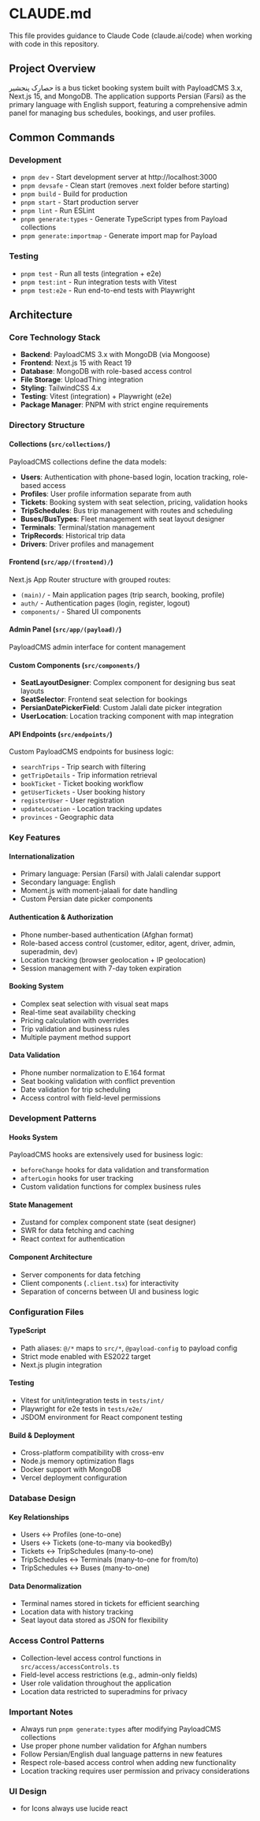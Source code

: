 # CLAUDE.md

This file provides guidance to Claude Code (claude.ai/code) when working with code in this repository.

## Project Overview

حصارک پنجشیر is a bus ticket booking system built with PayloadCMS 3.x, Next.js 15, and MongoDB. The application supports Persian (Farsi) as the primary language with English support, featuring a comprehensive admin panel for managing bus schedules, bookings, and user profiles.

## Common Commands

### Development

- `pnpm dev` - Start development server at http://localhost:3000
- `pnpm devsafe` - Clean start (removes .next folder before starting)
- `pnpm build` - Build for production
- `pnpm start` - Start production server
- `pnpm lint` - Run ESLint
- `pnpm generate:types` - Generate TypeScript types from Payload collections
- `pnpm generate:importmap` - Generate import map for Payload

### Testing

- `pnpm test` - Run all tests (integration + e2e)
- `pnpm test:int` - Run integration tests with Vitest
- `pnpm test:e2e` - Run end-to-end tests with Playwright

## Architecture

### Core Technology Stack

- **Backend**: PayloadCMS 3.x with MongoDB (via Mongoose)
- **Frontend**: Next.js 15 with React 19
- **Database**: MongoDB with role-based access control
- **File Storage**: UploadThing integration
- **Styling**: TailwindCSS 4.x
- **Testing**: Vitest (integration) + Playwright (e2e)
- **Package Manager**: PNPM with strict engine requirements

### Directory Structure

#### Collections (`src/collections/`)

PayloadCMS collections define the data models:

- **Users**: Authentication with phone-based login, location tracking, role-based access
- **Profiles**: User profile information separate from auth
- **Tickets**: Booking system with seat selection, pricing, validation hooks
- **TripSchedules**: Bus trip management with routes and scheduling
- **Buses/BusTypes**: Fleet management with seat layout designer
- **Terminals**: Terminal/station management
- **TripRecords**: Historical trip data
- **Drivers**: Driver profiles and management

#### Frontend (`src/app/(frontend)/`)

Next.js App Router structure with grouped routes:

- `(main)/` - Main application pages (trip search, booking, profile)
- `auth/` - Authentication pages (login, register, logout)
- `components/` - Shared UI components

#### Admin Panel (`src/app/(payload)/`)

PayloadCMS admin interface for content management

#### Custom Components (`src/components/`)

- **SeatLayoutDesigner**: Complex component for designing bus seat layouts
- **SeatSelector**: Frontend seat selection for bookings
- **PersianDatePickerField**: Custom Jalali date picker integration
- **UserLocation**: Location tracking component with map integration

#### API Endpoints (`src/endpoints/`)

Custom PayloadCMS endpoints for business logic:

- `searchTrips` - Trip search with filtering
- `getTripDetails` - Trip information retrieval
- `bookTicket` - Ticket booking workflow
- `getUserTickets` - User booking history
- `registerUser` - User registration
- `updateLocation` - Location tracking updates
- `provinces` - Geographic data

### Key Features

#### Internationalization

- Primary language: Persian (Farsi) with Jalali calendar support
- Secondary language: English
- Moment.js with moment-jalaali for date handling
- Custom Persian date picker components

#### Authentication & Authorization

- Phone number-based authentication (Afghan format)
- Role-based access control (customer, editor, agent, driver, admin, superadmin, dev)
- Location tracking (browser geolocation + IP geolocation)
- Session management with 7-day token expiration

#### Booking System

- Complex seat selection with visual seat maps
- Real-time seat availability checking
- Pricing calculation with overrides
- Trip validation and business rules
- Multiple payment method support

#### Data Validation

- Phone number normalization to E.164 format
- Seat booking validation with conflict prevention
- Date validation for trip scheduling
- Access control with field-level permissions

### Development Patterns

#### Hooks System

PayloadCMS hooks are extensively used for business logic:

- `beforeChange` hooks for data validation and transformation
- `afterLogin` hooks for user tracking
- Custom validation functions for complex business rules

#### State Management

- Zustand for complex component state (seat designer)
- SWR for data fetching and caching
- React context for authentication

#### Component Architecture

- Server components for data fetching
- Client components (`.client.tsx`) for interactivity
- Separation of concerns between UI and business logic

### Configuration Files

#### TypeScript

- Path aliases: `@/*` maps to `src/*`, `@payload-config` to payload config
- Strict mode enabled with ES2022 target
- Next.js plugin integration

#### Testing

- Vitest for unit/integration tests in `tests/int/`
- Playwright for e2e tests in `tests/e2e/`
- JSDOM environment for React component testing

#### Build & Deployment

- Cross-platform compatibility with cross-env
- Node.js memory optimization flags
- Docker support with MongoDB
- Vercel deployment configuration

### Database Design

#### Key Relationships

- Users ↔ Profiles (one-to-one)
- Users ↔ Tickets (one-to-many via bookedBy)
- Tickets ↔ TripSchedules (many-to-one)
- TripSchedules ↔ Terminals (many-to-one for from/to)
- TripSchedules ↔ Buses (many-to-one)

#### Data Denormalization

- Terminal names stored in tickets for efficient searching
- Location data with history tracking
- Seat layout data stored as JSON for flexibility

### Access Control Patterns

- Collection-level access control functions in `src/access/accessControls.ts`
- Field-level access restrictions (e.g., admin-only fields)
- User role validation throughout the application
- Location data restricted to superadmins for privacy

### Important Notes

- Always run `pnpm generate:types` after modifying PayloadCMS collections
- Use proper phone number validation for Afghan numbers
- Follow Persian/English dual language patterns in new features
- Respect role-based access control when adding new functionality
- Location tracking requires user permission and privacy considerations

### UI Design

- for Icons always use lucide react
